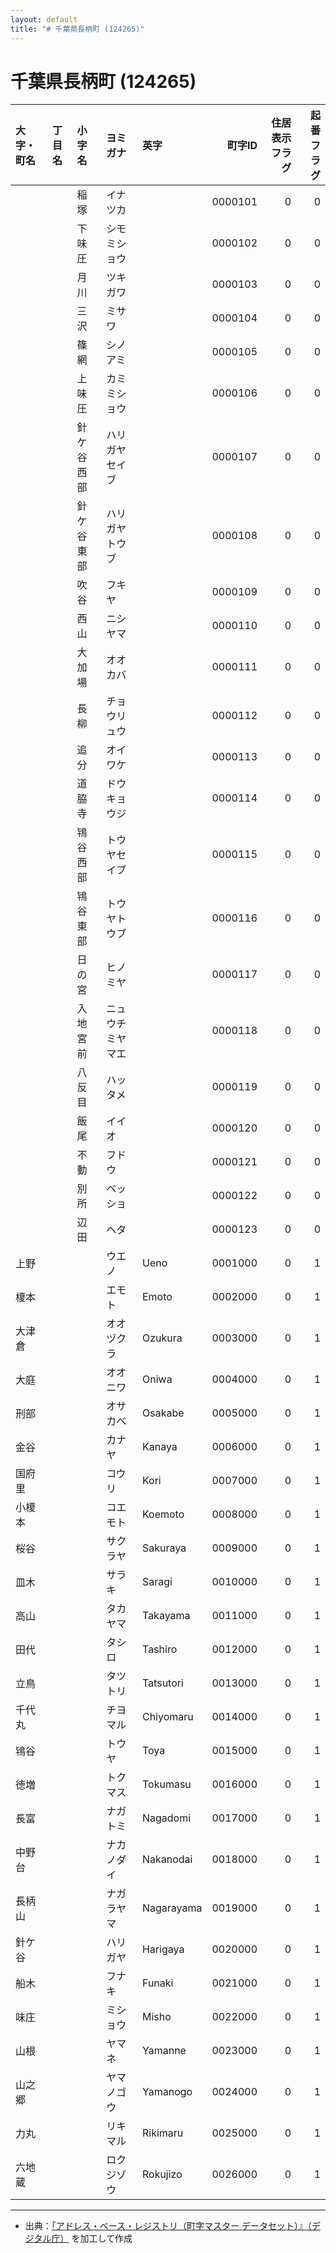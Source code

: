 ```yaml
---
layout: default
title: "# 千葉県長柄町 (124265)"
---
```


# 千葉県長柄町 (124265)

| 大字・町名 | 丁目名 | 小字名 | ヨミガナ | 英字 | 町字ID | 住居表示フラグ | 起番フラグ |
|:--------|:------|:------|:-----------------|:---------------------|--------:|----------:|--------:|
|  |  | 稲塚 | イナツカ |  | 0000101 | 0 | 0 |
|  |  | 下味圧 | シモミショウ |  | 0000102 | 0 | 0 |
|  |  | 月川 | ツキガワ |  | 0000103 | 0 | 0 |
|  |  | 三沢 | ミサワ |  | 0000104 | 0 | 0 |
|  |  | 篠網 | シノアミ |  | 0000105 | 0 | 0 |
|  |  | 上味圧 | カミミショウ |  | 0000106 | 0 | 0 |
|  |  | 針ケ谷西部 | ハリガヤセイブ |  | 0000107 | 0 | 0 |
|  |  | 針ケ谷東部 | ハリガヤトウブ |  | 0000108 | 0 | 0 |
|  |  | 吹谷 | フキヤ |  | 0000109 | 0 | 0 |
|  |  | 西山 | ニシヤマ |  | 0000110 | 0 | 0 |
|  |  | 大加場 | オオカバ |  | 0000111 | 0 | 0 |
|  |  | 長柳 | チョウリュウ |  | 0000112 | 0 | 0 |
|  |  | 追分 | オイワケ |  | 0000113 | 0 | 0 |
|  |  | 道脇寺 | ドウキョウジ |  | 0000114 | 0 | 0 |
|  |  | 鴇谷西部 | トウヤセイブ |  | 0000115 | 0 | 0 |
|  |  | 鴇谷東部 | トウヤトウブ |  | 0000116 | 0 | 0 |
|  |  | 日の宮 | ヒノミヤ |  | 0000117 | 0 | 0 |
|  |  | 入地宮前 | ニュウチミヤマエ |  | 0000118 | 0 | 0 |
|  |  | 八反目 | ハッタメ |  | 0000119 | 0 | 0 |
|  |  | 飯尾 | イイオ |  | 0000120 | 0 | 0 |
|  |  | 不動 | フドウ |  | 0000121 | 0 | 0 |
|  |  | 別所 | ベッショ |  | 0000122 | 0 | 0 |
|  |  | 辺田 | ヘタ |  | 0000123 | 0 | 0 |
| 上野 |  |  | ウエノ | Ueno | 0001000 | 0 | 1 |
| 榎本 |  |  | エモト | Emoto | 0002000 | 0 | 1 |
| 大津倉 |  |  | オオヅクラ | Ozukura | 0003000 | 0 | 1 |
| 大庭 |  |  | オオニワ | Oniwa | 0004000 | 0 | 1 |
| 刑部 |  |  | オサカベ | Osakabe | 0005000 | 0 | 1 |
| 金谷 |  |  | カナヤ | Kanaya | 0006000 | 0 | 1 |
| 国府里 |  |  | コウリ | Kori | 0007000 | 0 | 1 |
| 小榎本 |  |  | コエモト | Koemoto | 0008000 | 0 | 1 |
| 桜谷 |  |  | サクラヤ | Sakuraya | 0009000 | 0 | 1 |
| 皿木 |  |  | サラキ | Saragi | 0010000 | 0 | 1 |
| 高山 |  |  | タカヤマ | Takayama | 0011000 | 0 | 1 |
| 田代 |  |  | タシロ | Tashiro | 0012000 | 0 | 1 |
| 立鳥 |  |  | タツトリ | Tatsutori | 0013000 | 0 | 1 |
| 千代丸 |  |  | チヨマル | Chiyomaru | 0014000 | 0 | 1 |
| 鴇谷 |  |  | トウヤ | Toya | 0015000 | 0 | 1 |
| 徳増 |  |  | トクマス | Tokumasu | 0016000 | 0 | 1 |
| 長富 |  |  | ナガトミ | Nagadomi | 0017000 | 0 | 1 |
| 中野台 |  |  | ナカノダイ | Nakanodai | 0018000 | 0 | 1 |
| 長柄山 |  |  | ナガラヤマ | Nagarayama | 0019000 | 0 | 1 |
| 針ケ谷 |  |  | ハリガヤ | Harigaya | 0020000 | 0 | 1 |
| 船木 |  |  | フナキ | Funaki | 0021000 | 0 | 1 |
| 味庄 |  |  | ミショウ | Misho | 0022000 | 0 | 1 |
| 山根 |  |  | ヤマネ | Yamanne | 0023000 | 0 | 1 |
| 山之郷 |  |  | ヤマノゴウ | Yamanogo | 0024000 | 0 | 1 |
| 力丸 |  |  | リキマル | Rikimaru | 0025000 | 0 | 1 |
| 六地蔵 |  |  | ロクジゾウ | Rokujizo | 0026000 | 0 | 1 |

---

- 出典：[「アドレス・ベース・レジストリ（町字マスター データセット）』（デジタル庁）](https://www.digital.go.jp/policies/base_registry_address/) を加工して作成